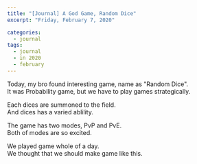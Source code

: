 ```yaml
---
title: "[Journal] A God Game, Random Dice"
excerpt: "Friday, February 7, 2020"

categories:
  - journal
tags:
  - journal
  - in 2020
  - february
---
```


Today, my bro found interesting game, name as "Random Dice".  
It was Probability game, but we have to play games strategically.  

Each dices are summoned to the field.  
And dices has a varied ablility.  

The game has two modes, PvP and PvE.  
Both of modes are so excited.  

We played game whole of a day.  
We thought that we should make game like this.  
